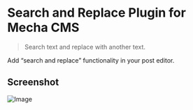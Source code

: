 Search and Replace Plugin for Mecha CMS
=======================================

> Search text and replace with another text.

Add “search and replace” functionality in your post editor.

Screenshot
----------

![Image](http://lh3.googleusercontent.com/-k-LSOYgvBaY/VZDOtSC1m_I/AAAAAAAACxI/_LyEMZ4aLrE/s1600/search-replace-plugin-for-mecha-cms.gif)